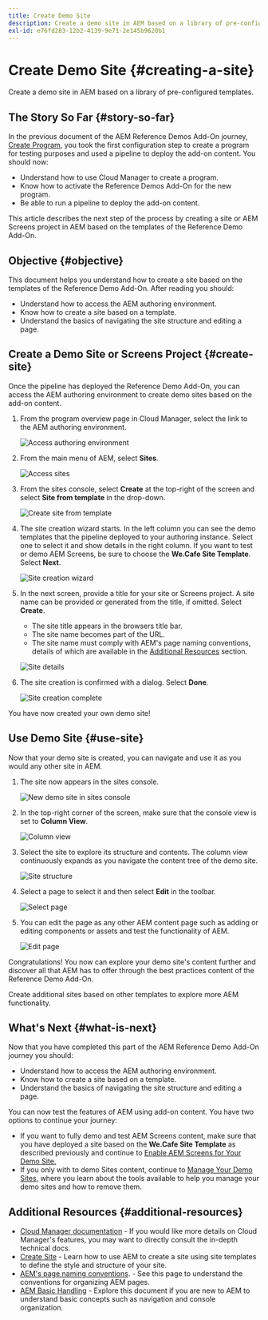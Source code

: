 ```yaml
---
title: Create Demo Site
description: Create a demo site in AEM based on a library of pre-configured templates.
exl-id: e76fd283-12b2-4139-9e71-2e145b9620b1
---
```

# Create Demo Site {#creating-a-site}

Create a demo site in AEM based on a library of pre-configured templates.

## The Story So Far {#story-so-far}

In the previous document of the AEM Reference Demos Add-On journey, [Create Program,](create-program.md) you took the first configuration step to create a program for testing purposes and used a pipeline to deploy the add-on content. You should now:

* Understand how to use Cloud Manager to create a program.
* Know how to activate the Reference Demos Add-On for the new program.
* Be able to run a pipeline to deploy the add-on content.

This article describes the next step of the process by creating a site or AEM Screens project in AEM based on the templates of the Reference Demo Add-On.

## Objective {#objective}

This document helps you understand how to create a site based on the templates of the Reference Demo Add-On. After reading you should:

* Understand how to access the AEM authoring environment.
* Know how to create a site based on a template.
* Understand the basics of navigating the site structure and editing a page.

## Create a Demo Site or Screens Project {#create-site}

Once the pipeline has deployed the Reference Demo Add-On, you can access the AEM authoring environment to create demo sites based on the add-on content.

1. From the program overview page in Cloud Manager, select the link to the AEM authoring environment.

   ![Access authoring environment](assets/access-author.png)

1. From the main menu of AEM, select **Sites**.

   ![Access sites](assets/access-sites.png)

1. From the sites console, select **Create** at the top-right of the screen and select **Site from template** in the drop-down.

   ![Create site from template](assets/create-site-from-template.png)

1. The site creation wizard starts. In the left column you can see the demo templates that the pipeline deployed to your authoring instance. Select one to select it and show details in the right column. If you want to test or demo AEM Screens, be sure to choose the **We.Cafe Site Template**. Select **Next**.

   ![Site creation wizard](assets/site-creation-wizard.png)

1. In the next screen, provide a title for your site or Screens project. A site name can be provided or generated from the title, if omitted. Select **Create**.

   * The site title appears in the browsers title bar.
   * The site name becomes part of the URL.
   * The site name must comply with AEM's page naming conventions, details of which are available in the [Additional Resources](#additional-resources) section.

   ![Site details](assets/site-details.png)

1. The site creation is confirmed with a dialog. Select **Done**.

   ![Site creation complete](assets/site-creation-complete.png)

You have now created your own demo site!

## Use Demo Site {#use-site}

Now that your demo site is created, you can navigate and use it as you would any other site in AEM.

1. The site now appears in the sites console.

   ![New demo site in sites console](assets/new-demo-site.png)

1. In the top-right corner of the screen, make sure that the console view is set to **Column View**.

   ![Column view](assets/column-view.png)

1. Select the site to explore its structure and contents. The column view continuously expands as you navigate the content tree of the demo site.

   ![Site structure](assets/site-structure.png)

1. Select a page to select it and then select **Edit** in the toolbar.

   ![Select page](assets/select-page.png)

1. You can edit the page as any other AEM content page such as adding or editing components or assets and test the functionality of AEM.

   ![Edit page](assets/edit-page.png)

Congratulations! You now can explore your demo site's content further and discover all that AEM has to offer through the best practices content of the Reference Demo Add-On.

Create additional sites based on other templates to explore more AEM functionality.

## What's Next {#what-is-next}

Now that you have completed this part of the AEM Reference Demo Add-On journey you should:

* Understand how to access the AEM authoring environment.
* Know how to create a site based on a template.
* Understand the basics of navigating the site structure and editing a page.

You can now test the features of AEM using add-on content. You have two options to continue your journey:

* If you want to fully demo and test AEM Screens content, make sure that you have deployed a site based on the **We.Cafe Site Template** as described previously and continue to [Enable AEM Screens for Your Demo Site.](screens.md)
* If you only with to demo Sites content, continue to [Manage Your Demo Sites,](manage.md) where you learn about the tools available to help you manage your demo sites and how to remove them.

## Additional Resources {#additional-resources}

* [Cloud Manager documentation](https://experienceleague.adobe.com/docs/experience-manager-cloud-service/onboarding/onboarding-concepts/cloud-manager-introduction.html) - If you would like more details on Cloud Manager's features, you may want to directly consult the in-depth technical docs.
* [Create Site](/help/sites-cloud/administering/site-creation/create-site.md) - Learn how to use AEM to create a site using site templates to define the style and structure of your site.
* [AEM's page naming conventions](/help/sites-cloud/authoring/console/organizing-pages.md#page-name-restrictions-and-best-practices). - See this page to understand the conventions for organizing AEM pages.
* [AEM Basic Handling](/help/sites-cloud/authoring/getting-started/basic-handling.md) - Explore this document if you are new to AEM to understand basic concepts such as navigation and console organization.
